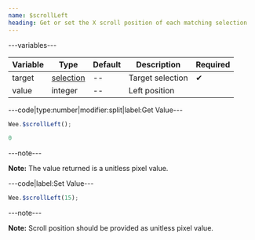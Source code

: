 ```yaml
---
name: $scrollLeft
heading: Get or set the X scroll position of each matching selection
---
```


---variables---

| Variable | Type | Default | Description | Required |
| -- | -- | -- | -- | -- |
| target | [selection](/script#selection) | -- | Target selection | ✔ |
| value | integer | -- | Left position ||

---code|type:number|modifier:split|label:Get Value---

```javascript
Wee.$scrollLeft();
```

```javascript
0
```

---note---

**Note:** The value returned is a unitless pixel value.

---code|label:Set Value---

```javascript
Wee.$scrollLeft(15);
```

---note---

**Note:** Scroll position should be provided as unitless pixel value.